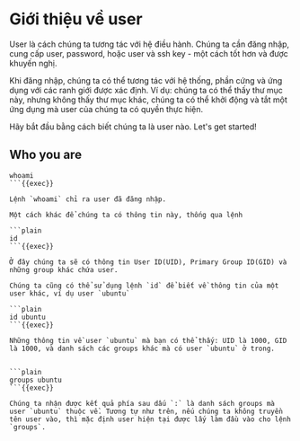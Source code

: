 # Giới thiệu về user

User là cách chúng ta tương tác với hệ điều hành. Chúng ta cần đăng nhập, cung cấp user, password, hoặc user và ssh key - một cách tốt hơn và được khuyến nghị.

Khi đăng nhập, chúng ta có thể tương tác với hệ thống, phần cứng và ứng dụng với các ranh giới được xác định. Ví dụ: chúng ta có thể thấy thư mục này, nhưng không thấy thư mục khác, chúng ta có thể khởi động và tắt một ứng dụng mà user của chúng ta có quyền thực hiện.

Hãy bắt đầu bằng cách biết chúng ta là user nào. Let's get started!

## Who you are

```plain
whoami
```{{exec}}

Lệnh `whoami` chỉ ra user đã đăng nhập.

Một cách khác để chúng ta có thông tin này, thống qua lệnh

```plain
id
```{{exec}}

Ở đây chúng ta sẽ có thông tin User ID(UID), Primary Group ID(GID) và những group khác chứa user.

Chúng ta cũng có thể sử dụng lệnh `id` để biết về thông tin của một user khác, ví dụ user `ubuntu`

```plain
id ubuntu
```{{exec}}

Những thông tin về user `ubuntu` mà bạn có thể thấy: UID là 1000, GID là 1000, và danh sách các groups khác mà có user `ubuntu` ở trong.


```plain
groups ubuntu
```{{exec}}

Chúng ta nhận được kết quả phía sau dấu `:` là danh sách groups mà user `ubuntu` thuộc về. Tương tự như trên, nếu chúng ta không truyền tên user vào, thì mặc định user hiện tại được lấy làm đầu vào cho lệnh `groups`.
